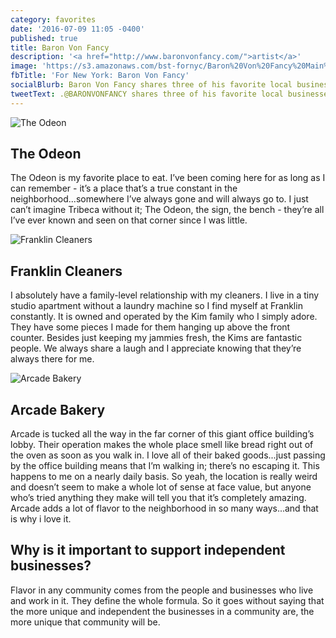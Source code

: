 ```yaml
---
category: favorites
date: '2016-07-09 11:05 -0400'
published: true
title: Baron Von Fancy
description: '<a href="http://www.baronvonfancy.com/">artist</a>'
image: 'https://s3.amazonaws.com/bst-fornyc/Baron%20Von%20Fancy%20Main%20Portrait.jpg'
fbTitle: 'For New York: Baron Von Fancy'
socialBlurb: Baron Von Fancy shares three of his favorite local businesses in NYC.
tweetText: .@BARONVONFANCY shares three of his favorite local businesses in NYC
---
```

![The Odeon](https://s3.amazonaws.com/bst-fornyc/Baron%20Von%20Fancy%20The%20Odeon.jpg)
## The Odeon
The Odeon is my favorite place to eat. I’ve been coming here for as long as I can remember - it’s a place that’s a true constant in the neighborhood...somewhere I’ve always gone and will always go to. I just can’t imagine Tribeca without it; The Odeon, the sign, the bench - they’re all I’ve ever known and seen on that corner since I was little. 

![Franklin Cleaners](https://s3.amazonaws.com/bst-fornyc/Baron%20Von%20Fancy%20Franklin%20Cleaners.jpg)
## Franklin Cleaners
I absolutely have a family-level relationship with my cleaners. I live in a tiny studio apartment without a laundry machine so I find myself at Franklin constantly. It is owned and operated by the Kim family who I simply adore. They have some pieces I made for them hanging up above the front counter. Besides just keeping my jammies fresh, the Kims are fantastic people. We always share a laugh and I appreciate knowing that they’re always there for me. 

![Arcade Bakery](https://s3.amazonaws.com/bst-fornyc/Baron%20Von%20Fancy%20Arcade%20Bakery.jpg)
## Arcade Bakery 
Arcade is tucked all the way in the far corner of this giant office building’s lobby. Their operation makes the whole place smell like bread right out of the oven as soon as you walk in. I love all of their baked goods...just passing by the office building means that I’m walking in; there’s no escaping it. This happens to me on a nearly daily basis. So yeah, the location is really weird and doesn’t seem to make a whole lot of sense at face value, but anyone who’s tried anything they make will tell you that it’s completely amazing. Arcade adds a lot of flavor to the neighborhood in so many ways...and that is why i love it.  

## Why is it important to support independent businesses?
Flavor in any community comes from the people and businesses who live and work in it. They define the whole formula. So it goes without saying that the more unique and independent the businesses in a community are, the more unique that community will be.
